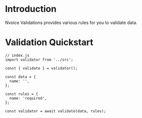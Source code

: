 # Introduction

Nvoice Validations provides various rules for you to validate data.

# Validation Quickstart

```
// index.js
import validator from '../src';

const { validate } = validator();

const data = {
  name: '',
};

const rules = {
  name: 'required',
};

const validator = await validate(data, rules);
```
